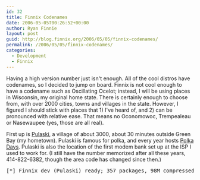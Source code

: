 ```yaml
---
id: 32
title: Finnix Codenames
date: 2006-05-05T00:26:52+00:00
author: Ryan Finnie
layout: post
guid: http://blog.finnix.org/2006/05/05/finnix-codenames/
permalink: /2006/05/05/finnix-codenames/
categories:
  - Development
  - Finnix
---
```

Having a high version number just isn't enough. All of the cool distros have codenames, so I decided to jump on board. Finnix is not cool enough to have a codename such as Oscillating Ocelot; instead, I will be using places in Wisconsin, my original home state. There is certainly enough to choose from, with over 2000 cities, towns and villages in the state. However, I figured I should stick with places that 1) I've heard of, and 2) can be pronounced with relative ease. That means no Oconomowoc, Trempealeau or Nasewaupee (yes, those are all real).

First up is [Pulaski](http://en.wikipedia.org/wiki/Pulaski%2C_Wisconsin), a village of about 3000, about 30 minutes outside Green Bay (my hometown). Pulaski is famous for polka, and every year hosts [Polka Days](http://www.pulaskipolkadays.com/). Pulaski is also the location of the first modem bank set up at the ISP I used to work for. (I still have the number memorized after all these years, 414-822-6382, though the area code has changed since then.)

<pre>[*] Finnix dev (Pulaski) ready; 357 packages, 98M compressed</pre>
